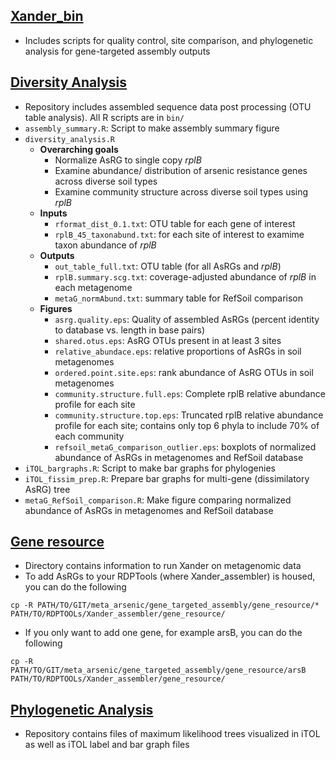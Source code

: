 ## [Xander_bin](https://github.com/ShadeLab/meta_arsenic/tree/master/gene_targeted_assembly/xander_bin)
* Includes scripts for quality control, site comparison, and phylogenetic analysis for gene-targeted assembly outputs

## [Diversity Analysis](https://github.com/ShadeLab/meta_arsenic/tree/master/gene_targeted_assembly/diversity_analysis)
* Repository includes assembled sequence data post processing (OTU table analysis). All R scripts are in `bin/`
* `assembly_summary.R`: Script to make assembly summary figure
* `diversity_analysis.R` 
    * __Overarching goals__
       - Normalize AsRG to single copy _rplB_
       - Examine abundance/ distribution of arsenic resistance genes across diverse soil types
       - Examine community structure across diverse soil types using _rplB_
   * __Inputs__
      * `rformat_dist_0.1.txt`: OTU table for each gene of interest
      * `rplB_45_taxonabund.txt`: for each site of interest to examime taxon abundance of _rplB_
   * __Outputs__
      * `out_table_full.txt`: OTU table (for all AsRGs and _rplB_)
      * `rplB.summary.scg.txt`: coverage-adjusted abundance of _rplB_ in each metagenome
      * `metaG_normAbund.txt`: summary table for RefSoil comparison
   * __Figures__
   	  *	`asrg.quality.eps`: Quality of assembled AsRGs (percent identity to database vs. length in base pairs)
   	  * `shared.otus.eps`: AsRG OTUs present in at least 3 sites
      * `relative_abundace.eps`: relative proportions of AsRGs in soil metagenomes
      * `ordered.point.site.eps`: rank abundance of AsRG OTUs in soil metagenomes
      * `community.structure.full.eps`: Complete rplB relative abundance profile for each site      
      * `community.structure.top.eps`: Truncated rplB relative abundance profile for each site; contains only top 6 phyla to include 70% of each community
      * `refsoil_metaG_comparison_outlier.eps`: boxplots of normalized abundance of AsRGs in metagenomes and RefSoil database
* `iTOL_bargraphs.R`: Script to make bar graphs for phylogenies
* `iTOL_fissim_prep.R`: Prepare bar graphs for multi-gene (dissimilatory AsRG) tree
* `metaG_RefSoil_comparison.R`: Make figure comparing normalized abundance of AsRGs in metagenomes and RefSoil database

## [Gene resource](https://github.com/ShadeLab/meta_arsenic/tree/master/gene_targeted_assembly/gene_resource)
* Directory contains information to run Xander on metagenomic data
* To add AsRGs to your RDPTools (where Xander_assembler) is housed, you can do the following
```
cp -R PATH/TO/GIT/meta_arsenic/gene_targeted_assembly/gene_resource/* PATH/TO/RDPTOOLs/Xander_assembler/gene_resource/
```
* If you only want to add one gene, for example arsB, you can do the following
```
cp -R PATH/TO/GIT/meta_arsenic/gene_targeted_assembly/gene_resource/arsB PATH/TO/RDPTOOLs/Xander_assembler/gene_resource/
```

## [Phylogenetic Analysis](https://github.com/ShadeLab/meta_arsenic/tree/master/gene_targeted_assembly/phylogenetic_analysis)
* Repository contains files of maximum likelihood trees visualized in iTOL as well as iTOL label and bar graph files
 
